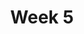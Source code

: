 ---
title: Week 5
days:
  - date: 2024-09-23
    events:
      "**Exam**{: .label .label-exam} Midterm 1":

  - date: 2024-09-25
    events:
      "**Lecture 11**{: .label .label-lec} Introduction to Probability ": 
        "Ch. 9"
      
  - date: 2024-09-27
    events:
      "**Lecture 12**{: .label .label-lec} General Rules of Probability ":
        "Ch. 10"
---